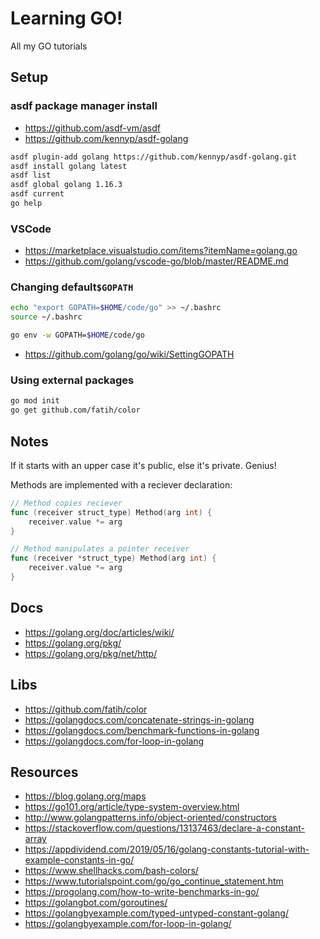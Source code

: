 # Learning GO!

All my GO tutorials

## Setup

### asdf package manager install

- https://github.com/asdf-vm/asdf
- https://github.com/kennyp/asdf-golang

```bash
asdf plugin-add golang https://github.com/kennyp/asdf-golang.git
asdf install golang latest
asdf list
asdf global golang 1.16.3
asdf current
go help
```

### VSCode

- https://marketplace.visualstudio.com/items?itemName=golang.go
- https://github.com/golang/vscode-go/blob/master/README.md

### Changing default`$GOPATH`

```bash
echo "export GOPATH=$HOME/code/go" >> ~/.bashrc
source ~/.bashrc

go env -w GOPATH=$HOME/code/go
```

- https://github.com/golang/go/wiki/SettingGOPATH

### Using external packages

```bash
go mod init
go get github.com/fatih/color
```

## Notes

If it starts with an upper case it's public, else it's private. Genius!

Methods are implemented with a reciever declaration:

```go
// Method copies reciever
func (receiver struct_type) Method(arg int) {
	receiver.value *= arg
}

// Method manipulates a pointer receiver
func (receiver *struct_type) Method(arg int) {
	receiver.value *= arg
}
```

## Docs

- https://golang.org/doc/articles/wiki/
- https://golang.org/pkg/
- https://golang.org/pkg/net/http/

## Libs

- https://github.com/fatih/color
- https://golangdocs.com/concatenate-strings-in-golang
- https://golangdocs.com/benchmark-functions-in-golang
- https://golangdocs.com/for-loop-in-golang

## Resources

- https://blog.golang.org/maps
- https://go101.org/article/type-system-overview.html
- http://www.golangpatterns.info/object-oriented/constructors
- https://stackoverflow.com/questions/13137463/declare-a-constant-array
- https://appdividend.com/2019/05/16/golang-constants-tutorial-with-example-constants-in-go/
- https://www.shellhacks.com/bash-colors/
- https://www.tutorialspoint.com/go/go_continue_statement.htm
- https://progolang.com/how-to-write-benchmarks-in-go/
- https://golangbot.com/goroutines/
- https://golangbyexample.com/typed-untyped-constant-golang/
- https://golangbyexample.com/for-loop-in-golang/
